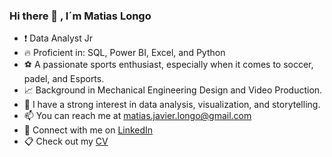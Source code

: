 ### Hi there 👋 , I´m Matias Longo
- :exclamation: Data Analyst Jr
- :fire: Proficient in: SQL, Power BI, Excel, and Python
- :soccer: A passionate sports enthusiast, especially when it comes to soccer, padel, and Esports.
- :chart_with_upwards_trend: Background in Mechanical Engineering Design and Video Production.
- :floppy_disk: I have a strong interest in data analysis, visualization, and storytelling.
- :mailbox: You can reach me at matias.javier.longo@gmail.com
- :bookmark: Connect with me on [LinkedIn](https://www.linkedin.com/in/matias-longo-69b256163/)
- :clipboard: Check out my [CV](https://drive.google.com/file/d/1vMDmUrTg6iQCrVZp8v5snzgEIMqcD2w_/view?usp=drive_link)
